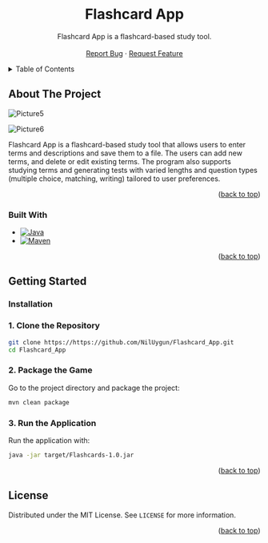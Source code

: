 <!-- Improved compatibility of back to top link: See: https://github.com/othneildrew/Best-README-Template/pull/73 -->
<a id="readme-top"></a>

<!-- PROJECT LOGO -->
<br />
<div align="center">

<h1 align="center">Flashcard App</h1>

  <p align="center">
    Flashcard App is a flashcard-based study tool.
    <br />
    <br />
    <!-- <a href="https://github.com/github_username/repo_name">View Demo</a> -->
    <!-- &middot; -->
    <a href="https://github.com/NilUygun/Flashcard_App/issues/new?labels=bug">Report Bug</a>
    &middot;
    <a href="https://github.com/NilUygun/Flashcard_App/issues/new?labels=enhancement">Request Feature</a>
  </p>
</div>



<!-- TABLE OF CONTENTS -->
<details>
  <summary>Table of Contents</summary>
  <ol>
    <li>
      <a href="#about-the-project">About The Project</a>
      <ul>
        <li><a href="#built-with">Built With</a></li>
      </ul>
    </li>
    <li>
      <a href="#getting-started">Getting Started</a>
      <ul>
        <li><a href="#installation">Installation</a></li>
      </ul>
    </li>
    <li><a href="#license">License</a></li>
  </ol>
</details>



<!-- ABOUT THE PROJECT -->
## About The Project

![Picture5](https://github.com/user-attachments/assets/f37dd626-eb7c-4047-ab78-03bce6825fba)

![Picture6](https://github.com/user-attachments/assets/e86100d8-9e18-4ae4-a034-572325100eeb)


Flashcard App is a flashcard-based study tool that allows users to enter terms and descriptions and save them to a file. The users can add new terms, and delete or edit existing terms. 
The program also supports studying terms and generating tests with varied lengths and question types (multiple choice, matching, writing) tailored to user preferences. 

<p align="right">(<a href="#readme-top">back to top</a>)</p>



### Built With

* [![Java][Java.com]][Java-url]
* [![Maven][Maven.com]][Maven-url]

<p align="right">(<a href="#readme-top">back to top</a>)</p>

<!-- GETTING STARTED -->
## Getting Started

### Installation

### 1. Clone the Repository
```sh
git clone https://https://github.com/NilUygun/Flashcard_App.git
cd Flashcard_App
```

### 2. Package the Game
Go to the project directory and package the project:
```sh
mvn clean package
```

### 3. Run the Application
Run the application with:
```sh
java -jar target/Flashcards-1.0.jar
```

<p align="right">(<a href="#readme-top">back to top</a>)</p>

<!-- LICENSE -->
## License

Distributed under the MIT License. See `LICENSE` for more information.

<p align="right">(<a href="#readme-top">back to top</a>)</p>

<!-- MARKDOWN LINKS & IMAGES -->
<!-- https://www.markdownguide.org/basic-syntax/#reference-style-links -->
[contributors-shield]: https://img.shields.io/github/contributors/github_username/repo_name.svg?style=for-the-badge
[contributors-url]: https://github.com/github_username/repo_name/graphs/contributors
[forks-shield]: https://img.shields.io/github/forks/github_username/repo_name.svg?style=for-the-badge
[forks-url]: https://github.com/github_username/repo_name/network/members
[stars-shield]: https://img.shields.io/github/stars/github_username/repo_name.svg?style=for-the-badge
[stars-url]: https://github.com/github_username/repo_name/stargazers
[issues-shield]: https://img.shields.io/github/issues/github_username/repo_name.svg?style=for-the-badge
[issues-url]: https://github.com/github_username/repo_name/issues
[license-shield]: https://img.shields.io/github/license/github_username/repo_name.svg?style=for-the-badge
[license-url]: https://github.com/github_username/repo_name/blob/master/LICENSE.txt
[linkedin-shield]: https://img.shields.io/badge/-LinkedIn-black.svg?style=for-the-badge&logo=linkedin&colorB=555
[linkedin-url]: https://linkedin.com/in/linkedin_username
[product-screenshot]: images/screenshot.png
[Java.com]: https://img.shields.io/badge/Java-ED8B00?style=for-the-badge&logo=openjdk&logoColor=white
[Java-url]: https://www.java.com/
[Maven.com]: https://img.shields.io/badge/Maven-C71A36?style=for-the-badge&logo=apachemaven&logoColor=white
[Maven-url]: https://maven.apache.org/
